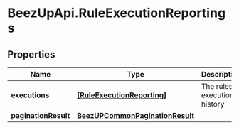 # BeezUpApi.RuleExecutionReportings

## Properties
Name | Type | Description | Notes
------------ | ------------- | ------------- | -------------
**executions** | [**[RuleExecutionReporting]**](RuleExecutionReporting.md) | The rules executions history | [optional] 
**paginationResult** | [**BeezUPCommonPaginationResult**](BeezUPCommonPaginationResult.md) |  | [optional] 


